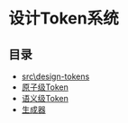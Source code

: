 # 设计Token系统

## 目录

- [src\design-tokens](./src-design-tokens.md)
- [原子级Token](./原子级Token.md)
- [语义级Token](./语义级Token.md)
- [生成器](./生成器.md)
